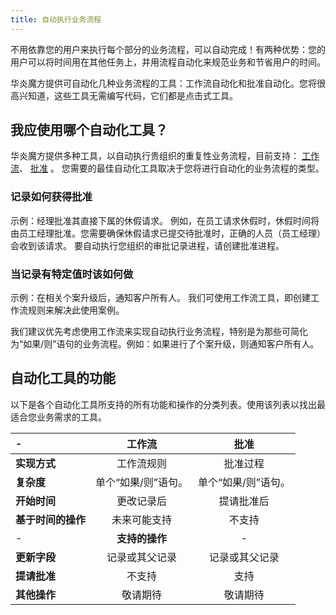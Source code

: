 ```yaml
---
title: 自动执行业务流程
---
```


不用依靠您的用户来执行每个部分的业务流程，可以自动完成！有两种优势：您的用户可以将时间用在其他任务上，并用流程自动化来规范业务和节省用户的时间。

华炎魔方提供可自动化几种业务流程的工具：工作流自动化和批准自动化。您将很高兴知道，这些工具无需编写代码，它们都是点击式工具。

## 我应使用哪个自动化工具？

华炎魔方提供多种工具，以自动执行贵组织的重复性业务流程，目前支持： [工作流](/help/auto_process/auto_workflow/summary)、 [批准](url) 。
您需要的最佳自动化工具取决于您将进行自动化的业务流程的类型。

### 记录如何获得批准

示例：经理批准其直接下属的休假请求。
例如，在员工请求休假时，休假时间将由员工经理批准。您需要确保休假请求已提交待批准时，正确的人员（员工经理）会收到该请求。
要自动执行您组织的审批记录进程，请创建批准进程。

### 当记录有特定值时该如何做

示例：在相关个案升级后，通知客户所有人。
我们可使用工作流工具，即创建工作流规则来解决此使用案例。

我们建议优先考虑使用工作流来实现自动执行业务流程，特别是为那些可简化为“如果/则”语句的业务流程。例如：如果进行了个案升级，则通知客户所有人。

## 自动化工具的功能

以下是各个自动化工具所支持的所有功能和操作的分类列表。使用该列表以找出最适合您业务需求的工具。

 \- | 工作流 | 批准
:- | :-: | :-:
**实现方式** | 工作流规则 | 批准过程
**复杂度** | 单个“如果/则”语句。 | 单个“如果/则”语句。
**开始时间** | 更改记录后 | 提请批准后
**基于时间的操作** | 未来可能支持 | 不支持
 \- | **支持的操作** | \-
**更新字段** | 记录或其父记录 | 记录或其父记录
**提请批准** | 不支持 | 支持
**其他操作** | 敬请期待 | 敬请期待
